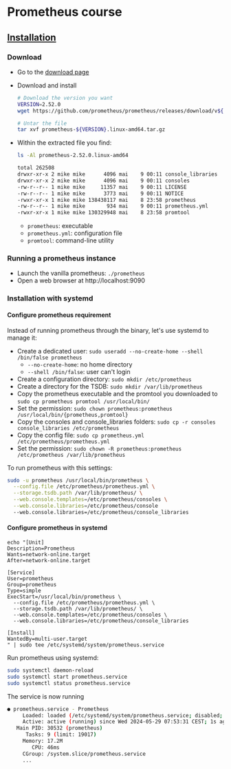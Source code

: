 # Prometheus course

## [Installation](./docs/01_Installation.md)

### Download

* Go to the [download page](https://prometheus.io/download/)

* Download and install
    ```bash
    # Download the version you want
    VERSION=2.52.0
    wget https://github.com/prometheus/prometheus/releases/download/v${VERSION}/prometheus-${VERSION}.linux-amd64.tar.gz

    # Untar the file
    tar xvf prometheus-${VERSION}.linux-amd64.tar.gz
    ```

* Within the extracted file you find:
    ```bash
    ls -Al prometheus-2.52.0.linux-amd64

    total 262508
    drwxr-xr-x 2 mike mike      4096 mai    9 00:11 console_libraries
    drwxr-xr-x 2 mike mike      4096 mai    9 00:11 consoles
    -rw-r--r-- 1 mike mike     11357 mai    9 00:11 LICENSE
    -rw-r--r-- 1 mike mike      3773 mai    9 00:11 NOTICE
    -rwxr-xr-x 1 mike mike 138438117 mai    8 23:58 prometheus
    -rw-r--r-- 1 mike mike       934 mai    9 00:11 prometheus.yml
    -rwxr-xr-x 1 mike mike 130329948 mai    8 23:58 promtool
    ```
    * `prometheus`: executable
    * `prometheus.yml`: configuration file
    * `promtool`: command-line utility

### Running a prometheus instance

* Launch the vanilla prometheus: `./prometheus`
* Open a web browser at http://localhost:9090

### Installation with systemd
#### Configure prometheus requirement

Instead of running prometheus through the binary, let's use systemd to manage it:
* Create a dedicated user: `sudo useradd --no-create-home --shell /bin/false prometheus`
  * `--no-create-home`: no home directory
  * `--shell /bin/false`: user can't login
* Create a configuration directory: `sudo mkdir /etc/prometheus`
* Create a directory for the TSDB: `sudo mkdir /var/lib/prometheus`
* Copy the prometheus executable and the promtool you downloaded to `sudo cp prometheus promtool /usr/local/bin/`
* Set the permission: `sudo chown prometheus:prometheus /usr/local/bin/{prometheus,promtool}`
* Copy the consoles and console_libraries folders: `sudo cp -r consoles console_libraries /etc/prometheus`
* Copy the config file: `sudo cp prometheus.yml /etc/prometheus/prometheus.yml`
* Set the permission: `sudo chown -R prometheus:prometheus /etc/prometheus /var/lib/prometheus`

To run prometheus with this settings:
```bash
sudo -u prometheus /usr/local/bin/prometheus \
  --config.file /etc/prometheus/prometheus.yml \
  --storage.tsdb.path /var/lib/prometheus/ \
  --web.console.templates=/etc/prometheus/consoles \
  --web.console.libraries=/etc/prometheus/console
  --web.console.libraries=/etc/prometheus/console_libraries
```

#### Configure prometheus in systemd

```
echo "[Unit]
Description=Prometheus
Wants=network-online.target
After=network-online.target

[Service]
User=prometheus
Group=prometheus
Type=simple
ExecStart=/usr/local/bin/prometheus \
  --config.file /etc/prometheus/prometheus.yml \
  --storage.tsdb.path /var/lib/prometheus/ \
  --web.console.templates=/etc/prometheus/consoles \
  --web.console.libraries=/etc/prometheus/console_libraries

[Install]
WantedBy=multi-user.target
" | sudo tee /etc/systemd/system/prometheus.service
```

Run prometheus using systemd:
```bash
sudo systemctl daemon-reload 
sudo systemctl start prometheus.service
sudo systemctl status prometheus.service
```
The service is now running
```bash
● prometheus.service - Prometheus
     Loaded: loaded (/etc/systemd/system/prometheus.service; disabled; vendor preset: enabled)
     Active: active (running) since Wed 2024-05-29 07:53:31 CEST; 1s ago
   Main PID: 30532 (prometheus)
      Tasks: 9 (limit: 19017)
     Memory: 17.2M
        CPU: 46ms
     CGroup: /system.slice/prometheus.service
     ...
```

